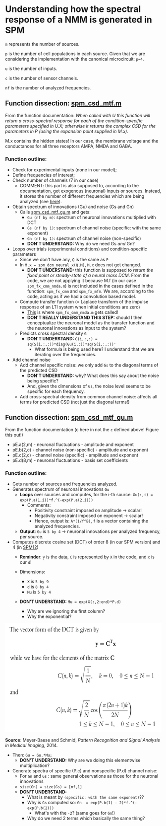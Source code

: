 # Understanding how the spectral response of a NMM is generated in SPM

`m` represents the number of sources.

`p` is the number of cell populations in each source. Given that we are considering the implementation with the canonical microcircuit: `p=4`.

`u` is the number of inputs.

`c` is the number of sensor channels.

`nf` is the number of analyzed frequencies.

## Function dissection: [spm_csd_mtf.m](https://tnurepository.ethz.ch/inesb/anti-nmda/blob/master/src/preproc_and_DCM/src/spm12/toolbox/dcm_meeg/spm_csd_mtf.m)

From the function documentation: *When called with U this function will return a cross-spectral response for each of the condition-specific parameters specified in U.X; otherwise it returns the complex CSD for the parameters in P (using the expansion point supplied in M.x).*

M.x contains the hidden states! In our case, the membrane voltage and the conductances for all three receptors AMPA, NMDA and GABA.

### Function outline:
- Check for experimental inputs (none in our model);
- Define frequencies of interest;
- Check number of channels (7 in our case)
    - COMMENT: this part is also supposed to, according to the documentation, get exogenous (neuronal) inputs or sources. Instead, it stores the number of different frequencies which are being analyzed (see [here](https://tnurepository.ethz.ch/inesb/anti-nmda/blob/master/src/preproc_and_DCM/src/spm12/toolbox/dcm_meeg/spm_csd_mtf.m#L72)).
- Obtain spectrum of innovations (Gu) and noise (Gs and Gn)
    - Calls [spm_csd_mtf_gu.m](https://tnurepository.ethz.ch/inesb/anti-nmda/blob/master/src/preproc_and_DCM/src/spm12/toolbox/dcm_meeg/spm_csd_mtf_gu.m) and gets:
		- `Gu (nf by m)`: spectrum of neuronal innovations multiplied with DCT
		- `Gs (nf by 1)`: spectrum of channel noise (specific: with the same exponent)
		- `Gn (nf by 1)`: spectrum of channel noise (non-specific)
		- **DON'T UNDERSTAND:** Why do we need Gs *and* Gn?
- Loops over trials (experimental conditions) and condition-specific parameters
	- Since we don't have any, `Q` is the same as `P`
	- In `M.x = spm_dcm_neural_x(Q,M)`, `M.x` does not get changed.
		- **DON'T UNDERSTAND:** this function is supposed to *return the fixed point or steady-state of a neural mass DCM*. From the code, we are not applying it because M.f (in our case `spm_fx_cmm_nmda.m`) is not included in the cases defined in the function: `spm_fx_cmm` and `spm_fx_mfm`. We are, according to the code, acting as if we had a convolution based model.
	- Compute transfer function (= Laplace transform of the impulse response of an LTI system when initial conditions are zero)
		- [This](https://tnurepository.ethz.ch/inesb/anti-nmda/blob/master/src/preproc_and_DCM/src/spm12/spm_dcm_mtf.m#L68) is where `spm_fx_cmm_nmda.m` gets called!
		- **DON'T REALLY UNDERSTAND THIS STEP:** should I then conceptualize the neuronal model as the transfer function and the neuronal innovations as input to the system?
	- Predicts cross spectral density `G`
		- **DON'T UNDERSTAND:** `G(i,:,:) = sq(S(i,:,:))*diag(Gu(i,:))*sq(S(i,:,:))'`
			- What formula is being used here? I understand that we are iterating over the frequencies.
- Add channel noise
	- Add channel specific noise: we only add `Gs` to the diagonal terms of the predicted CSD
		- **DON'T UNDERSTAND:** why? What does this say about the noise being specific?
		- And, given the dimensions of `Gs`, the noise level seems to be specific for each frequency.
	- Add cross-spectral density from common channel noise: affects all terms for predicted CSD (not just the diagonal terms!)


## Function dissection: [spm_csd_mtf_gu.m](https://tnurepository.ethz.ch/inesb/anti-nmda/blob/master/src/preproc_and_DCM/src/spm12/toolbox/dcm_meeg/spm_csd_mtf_gu.m)

From the function documentation (c here in not the `c` defined above! Figure this out!)
- pE.a(2,m) - neuronal fluctuations        - amplitude and exponent
- pE.b(2,c) - channel noise (non-specific) - amplitude and exponent
- pE.c(2,c) - channel noise (specific)     - amplitude and exponent
- pE.d(8,m) - neuronal fluctuations        - basis set coefficients

### Function outline:
- Gets number of sources and frequencies analyzed.
- Generates spectrum of neuronal innovations `Gu`
    - **Loops** over sources and computes, for the i-th source: `Gu(:,i) = exp(P.a(1,i))*f.^(-exp(P.a(2,i)))`
        - Comments:
            - Positivity constraint imposed on amplitude → scalar!
            - Negativity constraint imposed on exponent → scalar!
            - Hence, output is: `A*(1/f^B)`, `f` is a vector containing the analyzed frequencies.
    - **Output**: `Gu` is `5 by 4` → neuronal innovations per analyzed frequency, per source.
- Computes discrete cosine set (DCT) of order 8 (in our SPM version) and 4 (in [SPM12](https://github.com/spm/spm12/blob/master/toolbox/dcm_meeg/spm_ssr_priors.m#L53))
    - **Reminder**: `y` is the data, `C` is represented by `X` in the code, and `x` is our `d`!

	- Dimensions:
        - `X` is `5 by 9`
        - `d` is `8 by 4`
        - `Mu` is `5 by 4`
	- **DON'T UNDERSTAND:** `Mu = exp(X(:,2:end)*P.d)`
  	  - Why are we ignoring the first column?
  	  - Why the exponential?

<p align="center">
  <img width="600" height="350" src="dct.png">
</p>

**Source**: Meyer-Baese and
Schmid, *Pattern Recognition and Signal Analysis in Medical Imaging*, 2014.

- Then: `Gu = Gu.*Mu;`
	- **DON'T UNDERSTAND:** Why are we doing this elementwise multiplication?
- Generate spectra of specific (P.c) and nonspecific (P.d) channel noise: 
    - For `Gn` and `Gs` : same general observations as those for the neuronal innovations
	- `size(Gn) = size(Gs) = [nf,1]`
    - **DON'T UNDERSTAND:** 
        - What is meant by `(specific: with the same exponent)`??
		- Why is `Gs` computed so: `Gn  = exp(P.b(1) - 2)*f.^(-exp(P.b(2)))`
			- What's with the `-2`? (same goes for `Gn`!)
		- Why do we need 2 terms which basically the same thing?



